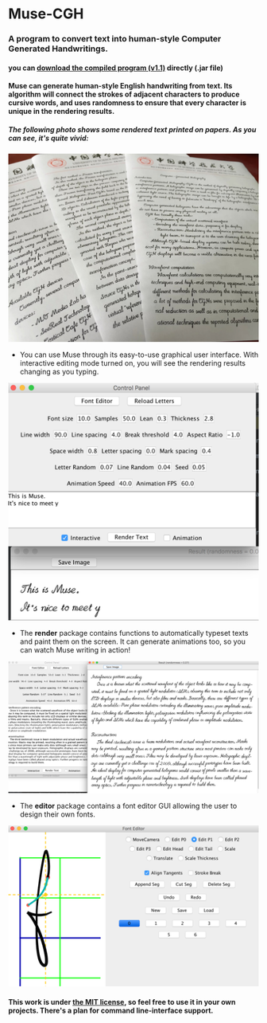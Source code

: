 # Muse-CGH
### A program to convert text into human-style Computer Generated Handwritings.

#### you can [download the compiled program (v1.1)](https://github.com/MrVPlussOne/Muse-CGH/releases/download/v1.1/Muse1.1.zip) directly (.jar file)

#### Muse can generate human-style English handwriting from text. Its algorithm will connect the strokes of adjacent characters to produce cursive words, and uses randomness to ensure that every character is unique in the rendering results.

##### The following photo shows some rendered text printed on papers. As you can see, it's quite vivid:

![alt tag](Printed.jpg)



* You can use Muse through its easy-to-use graphical user interface. With interactive editing mode turned on, you will see the rendering results changing as you typing.

![alt tag](Interactive.png)

* The **render** package contains functions to automatically typeset texts and paint them on the screen. It can generate animations too, so you can watch Muse writing in action!

![alt tag](Sample.png)


* The **editor** package contains a font editor GUI allowing the user to design their own fonts.

![alt tag](Editor_Screenshot.png)

#### This work is under [the MIT license](LICENSE.txt), so feel free to use it in your own projects. There's a plan for command line-interface support.
